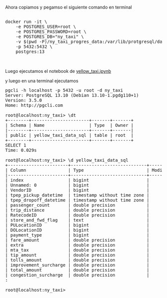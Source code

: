 
Ahora copiamos y pegamso el siguiente comando en terminal

<pre>

docker run -it \
    -e POSTGRES_USER=root \
    -e POSTGRES_PASSWORD=root \
    -e POSTGRES_DB="ny_taxi" \
    -v $(pwd -P)/ny_taxi_progres_data:/var/lib/protgresql/data \
    -p 5432:5432 \
    postgres:13


</pre>

Luego ejecutamos el notebook de [yellow_taxi.ipynb](yellow_taxi.ipynb)


y luego en una terminal ejecutamos

<pre>
pgcli -h localhost -p 5432 -u root -d ny_taxi 
Server: PostgreSQL 13.10 (Debian 13.10-1.pgdg110+1)
Version: 3.5.0
Home: http://pgcli.com

root@localhost:ny_taxi> \dt
+--------+----------------------+-------+-------+
| Schema | Name                 | Type  | Owner |
|--------+----------------------+-------+-------|
| public | yellow_taxi_data_sql | table | root  |
+--------+----------------------+-------+-------+
SELECT 1
Time: 0.029s

root@localhost:ny_taxi> \d yellow_taxi_data_sql
+-----------------------+-----------------------------+-----------+
| Column                | Type                        | Modifiers |
|-----------------------+-----------------------------+-----------|
| index                 | bigint                      |           |
| Unnamed: 0            | bigint                      |           |
| VendorID              | bigint                      |           |
| tpep_pickup_datetime  | timestamp without time zone |           |
| tpep_dropoff_datetime | timestamp without time zone |           |
| passenger_count       | double precision            |           |
| trip_distance         | double precision            |           |
| RatecodeID            | double precision            |           |
| store_and_fwd_flag    | text                        |           |
| PULocationID          | bigint                      |           |
| DOLocationID          | bigint                      |           |
| payment_type          | bigint                      |           |
| fare_amount           | double precision            |           |
| extra                 | double precision            |           |
| mta_tax               | double precision            |           |
| tip_amount            | double precision            |           |
| tolls_amount          | double precision            |           |
| improvement_surcharge | double precision            |           |
| total_amount          | double precision            |           |
| congestion_surcharge  | double precision            |           |
:

root@localhost:ny_taxi>

</pre>

